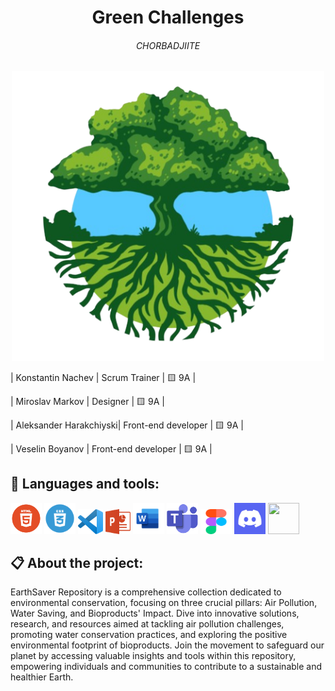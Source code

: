 <h1 align="center">Green Challenges</h1>
<h6 align="center">CHORBADJIITE</h6>
<p align="center">
<img src="images/logo.png" width="500px">
</p>




| Konstantin Nachev | Scrum Trainer  | 🟨 9A |

| Miroslav Markov |  Designer  | 🟨 9A |

| Aleksander Harakchiyski| Front-end developer | 🟨 9A |

| Veselin Boyanov | Front-end developer  | 🟨 9A |

## 🚀 Languages and tools:
<p align="left"> 
        <img src="./images/Tools_and_Languages/html.png" width="50px" height="50px"> 
        <img src="./images/Tools_and_Languages/css.png" width="50px" height="50px"> 
        <img src="./images/Tools_and_Languages/vscode.png" width="40px" height="40px"> 
        <img src="./images/Tools_and_Languages/powerpoint.png" width="40px" height="40px"> 
        <img src="./images/Tools_and_Languages/word.png" width="50px" height="50px"> 
        <img src="./images/Tools_and_Languages/teams.png" width="50px" height="50px"> 
        <img src="./images/Tools_and_Languages/figma.png" width="50px" height="40px">
        <img src="./images/Tools_and_Languages/Discord_Icon.png" width="50px" height="50px"> 
        <img src="./images/Tools_and_Languages/JavaScript-Logo.png" width="50px" height="50px"> 
</p>

## 📋 About the project:
    

EarthSaver Repository is a comprehensive collection dedicated to environmental conservation, focusing on three crucial pillars: Air Pollution, Water Saving, and Bioproducts' Impact. Dive into innovative solutions, research, and resources aimed at tackling air pollution challenges, promoting water conservation practices, and exploring the positive environmental footprint of bioproducts. Join the movement to safeguard our planet by accessing valuable insights and tools within this repository, empowering individuals and communities to contribute to a sustainable and healthier Earth.
